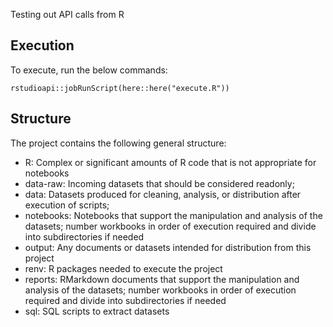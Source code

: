Testing out API calls from R

## Execution
To execute, run the below commands:

```{r}
rstudioapi::jobRunScript(here::here("execute.R"))
```

## Structure
The project contains the following general structure:

* R: Complex or significant amounts of R code that is not appropriate for notebooks
* data-raw: Incoming datasets that should be considered readonly;
* data: Datasets produced for cleaning, analysis, or distribution after execution of scripts;
* notebooks: Notebooks that support the manipulation and analysis of the datasets; number workbooks in order of execution required and divide into subdirectories if needed
* output: Any documents or datasets intended for distribution from this project
* renv: R packages needed to execute the project
* reports: RMarkdown documents that support the manipulation and analysis of the datasets; number workbooks in order of execution required and divide into subdirectories if needed
* sql: SQL scripts to extract datasets
